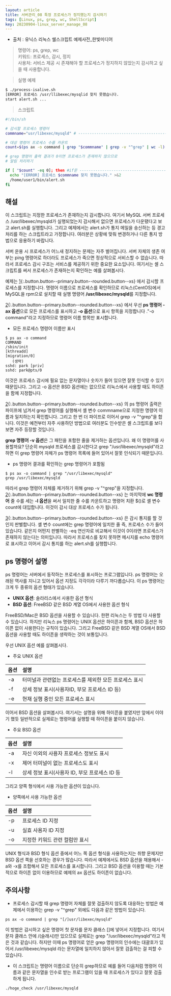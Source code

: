 ```yaml
---
layout: article
title: 서버관리_08 특정 프로세스가 정지했는지 감시하기
tags: [Linux, ps, grep, wc, ShellScript]
key: 20230904-linux_server_manage_08
---
```


- 출처 : 유닉스 리눅스 쉘스크립트 예제사전_한빛미디어  

> 명령어: ps, grep, wc  
> 키워드: 프로세스, 감시, 정지  
> 사용처: 서비스 제공 시 존재해야 할 프로세스가 정지하지 않았는지 감시하고 싶을 때 사용합니다.  
 
> 실행 예제  

```bash
$ ./process-isalive.sh
[ERROR] 프로세스 /usr/llibexec/mysqlid 찾지 못했습니다.
start alert.sh ...
```

> 스크립트

```bash
#!/bin/sh

# 감시할 프로세스 명령어
commname="usr/libexec/mysqld" # -------------------------------------------------- 1

# 대상 명령어 프로세스 수를 카운트
count=$(ps ax -o command | grep "$commname" | grep -v "^grep" | wc -l) # ^grep --- 2

# grep 명령어 출력 결과가 0이면 프로세스가 존재하지 않으므로
# 알림 처리하기

if [ "$count" -eq 0]; then #if문 -------------------------------------------------- 3
  echo "[ERROR] 프로세스 $commname 찾지 못했습니다." >&2
  /home/user1/bin/alert.sh
fi
```

## **해설**

이 스크립트는 지정한 프로세스가 존재하는지 감시합니다. 여기서 MySQL 서버 프로세스 /usr/libexec/mysqld가 실행되었는지 감시해서 없으면 프로세스가 다운됐다고 보고 alert.sh를 실행합니다. 그리고 예제에서는 alert.sh가 통지 메일을 송신하는 등 경고 처리를 하는 스크립트라고 가정합니다. 여러분은 상황에 맞춰 변경하거나 다른 통지 방법으로 응용하기 바랍니다.

서버 운용 시 프로세스가 어느새 정지하는 문제는 자주 벌어집니다. 서버 자체의 생존 여부는 ping 명령어로 하더라도 프로세스가 죽으면 정상적으로 서비스할 수 없습니다. 따라서 프로세스 감시 구조는 서비스를 제공하기 위한 중요한 요소입니다. 여기서는 셸 스크립트를 써서 프로세스가 존재하는지 확인하는 예를 살펴봅시다.

예제는 [1](#){:.button.button--primary.button--rounded.button--xs} 에서 감시할 프로세스를 지정합니다. 명령어 이름으로 프로세스를 확인하므로 리눅스(CentOS)에서 MySQL을 rpm으로 설치할 때 실행 명령어 **/usr/libexec/mysqld**를 지정합니다.

[2](#){:.button.button--primary.button--rounded.button--xs} 에서 우선 **ps 명령어 -ax 옵션**으로 모든 프로세스를 표시하고 **-o 옵션**으로 표시 항목을 지정합니다 ."-o command"라고 지정하므로 명령어 이름 항목만 표시합니다.

- 모든 프로세스 명령어 이름만 표시
```
$ ps ax -o command
COMMAND
/sbin/init
[kthreadd]
[migration/0]
   (생략)
sshd: park [priv]
sshd: park@pts/0
```

이것은 프로세스 감시에 필요 없는 문자열이나 숫자가 들어 있으면 잘못 인식할 수 있기 때문입니다. 그리고 -o 옵션은 BSD 옵션에는 없으므로 리눅스에서 사용할 때도 하이픈을 함께 지정합니다.

[2](#){:.button.button--primary.button--rounded.button--xs} 의 ps 명령어 출력은 파이프에 넘겨서 grep 명령어를 실행해서 셸 변수 commname으로 지정한 명령어 이름과 일치하는지 확인합니다. 그리고 한 번 더 파이프로 이어서 grep -v "^grep"을 합니다. 이것은 예전부터 자주 사용하던 방법으로 여러분도 인수받은 셸 스크립트를 보다보면 자주 등장할 것입니다.

**grep 명령어 -v 옵션**은 그 패턴을 포함한 줄을 제거하는 옵션입니다. 왜 이 명령어를 사용할까요? 단순히 mysqld 프로세스를 감시한다고 grep "/usr/libexec/mysqld"라고하면 이 grep 명령어 자체가 ps 명령어 목록에 들어 있어서 잘못 인식되기 때문입니다.

- ps 명령어 결과를 확인하는 grep 명령어가 포함됨
```
$ ps ax -o command | grep "/usr/libexec/mysqld"
grep /usr/libexec/mysqld
```

따라서 grep 명령어 자체를 제거하기 위해 grep -v "^grep"을 지정합니다. [2](#){:.button.button--primary.button--rounded.button--xs} 는 마지막에 **wc 명령어** 줄 수를 세는 **-l 옵션**을 써서 일치한 줄 수를 카운트하고 명령어 치환 $()로 셸 변수 count에 대입합니다. 이것이 감시 대상 프로세스 수가 됩니다.

[3](#){:.button.button--primary.button--rounded.button--xs} 은 감시 통지를 할 것인지 판별합니다. 셸 변수 count에는 grep 명령어에 일치한 줄 즉, 프로세스 수가 들어 있습니다. 같은지 어떤지 판별하는 -eq 연산자로 비교해서 이것이 0이라면 프로세스가 존재하지 않는다는 의미입니다. 따라서 프로세스를 찾지 못하면 메시지를 echo 명령어로 표시하고 이어서 감시 통지를 하는 alert.sh를 실행합니다.

## **ps 명령어 설명**

ps 명령어는 서버에서 동작하는 프로세스를 표시하는 프로그램입니다. ps 명령어는 오래된 역사를 지니고 있어서 옵션 지정도 각각이라 다루기 까다롭습니다. 이 ps 명령어는 크게 두 종류의 옵션 형태가 있습니다.

- **UNIX 옵션**: 솔라리스에서 사용한 옵션 형식
- **BSD 옵션**: FreeBSD 같은 BSD 계열 OS에서 사용한 옵션 형식

FreeBSD/Mac은 BSD 옵션을 사용할 수 있습니다. 한편 리눅스는 두 방법 다 사용할 수 있습니다. 하지만 리눅스 ps 명령어는 UNIX 옵션은 하이픈과 함께, BSD 옵션은 하이픈 없이 사용한다는 규칙이 있습니다. 그리고 FreeBSD 같은 BSD 계열 OS에서 BSD 옵션을 사용할 때도 하이픈을 생략하는 것이 보통입니다.

우선 UNIX 옵션 예를 살펴봅시다.

- 주요 UNIX 옵션

| 옵션 | 설명 |
|:----|:----|
|-a|터미널과 관련없는 프로세스를 제외한 모든 프로세스 표시|
|-f|상세 정보 표시(사용자ID, 부모 프로세스 ID 등)|
|-e|현재 실행 중인 모든 프로세스 표시|

이어서 BSD 옵션을 살펴봅시다. 여기서는 설명을 위해 하이픈을 붙였지만 앞에서 이야기 했듯 일반적으로 실제로는 명령어를 실행할 때 하이픈을 붙이지 않습니다.

- 주요 BSD 옵션

| 옵션 | 설명 |
|:----|:----|
|-a|자신 이외의 사용자 프로세스 정보도 표시|
|-x|제어 터미널이 없는 프로세스도 표시|
|-l|상세 정보 표시(사용자 ID, 부모 프로세스 ID 등|

그리고 양쪽 형식에서 사용 가능한 옵션이 있습니다.

- 양쪽에서 사용 가능한 옵션

| 옵션 | 설명 |
|:----|:----|
|-p|프로세스 ID 지정|
|-u|실효 사용자 ID 지정|
|-o|지정한 키워드 관련 컬럼만 표시|

UNIX 형식과 BSD 형식 옵션 중에서 어느 쪽 옵션 형식을 사용하는지는 취향 문제지만 BSD 옵션 쪽을 선호하는 경우가 많습니다. 따라서 예제에서도 BSD 옵션을 채용해서 -a와 -x를 조합해서 모든 프로세스를 표시합니다. 그리고 BSD 옵션을 이용할 때는 기본적으로 하이픈 없이 이용하므로 예제의 ax 옵션도 하이픈이 없습니다.

## **주의사항**

- 프로세스 감시할 때 grep 명령어 자체를 잘못 검출하지 않도록 대응하는 방법은 예제에서 이용하는 grep -v "^grep" 외에도 다음과 같은 방법이 있습니다.
```
ps ax -o command | grep "[/]usr/libexec/mysqld"
```

이 방법은 감시하고 싶은 명령어 첫 문자를 문자 클래스 []에 넣어서 지정합니다. 여기서 문자 클래스 안에 /(슬래시)만 있으므로 실제로는 grep "/usr/libexec/mysqld"라고 적은 것과 같습니다. 하지만 이때 ps 명령어로 얻은 grep 명령어의 인수에는 대괄호가 있어서 /usr/libexec/mysqld 라는 문자열에 일치하지 않아서 잘못 검출하는 걸 피할 수 있습니다.

- 이 스크립트는 명령어 이름으로 단순히 grep하므로 예를 들어 다음처럼 명령어 이름과 같은 문자열을 인수로 받는 프로그램이 있을 때 프로세스가 있다고 잘못 검출하게 됩니다.
```
./hoge_check /usr/libexec/mysqld
```